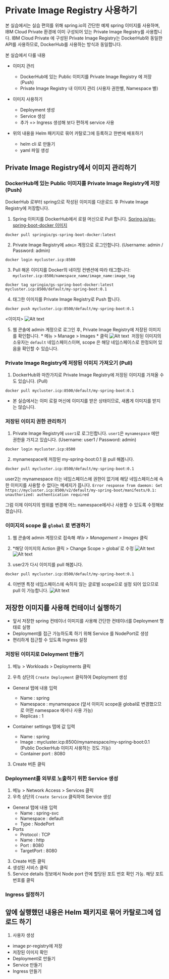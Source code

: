 # Private Image Registry 사용하기
본 실습에서는 실습 편의를 위해 spring.io의 간단한 예제 spring 이미지를 사용하며, 
IBM Cloud Private 환경에 이미 구성되어 있는 Private Image Registry를 사용합니다. 
IBM Cloud Private 에 구성된 Private Image Registry는 DockerHub와 동일한 API를 사용하므로, DockerHub를 사용하는 방식과 동일합니다.   

본 실습에서 다룰 내용 


* 이미지 관리
  - DockerHub에 있는 Public 이미지를 Private Image Registry 에 저장 (Push)
  - Private Image Registry 내 이미지 관리 (사용자 권한별, Namespace 별)

* 이미지 사용하기 
  - Deployment 생성 
  - Service 생성 
  - 추가 => Ingress 생성해 보다 편하게 service 사용 

* 위의 내용을 Helm 패키지로 묶어 카탈로그에 등록하고 한번에 배포하기 
  - helm cli 로 만들기 
  - yaml 파일 생성



## Private Image Registry에서 이미지 관리하기 
### DockerHub에 있는 Public 이미지를 Private Image Registry에 저장(Push)
DockerHub 로부터 spring으로 작성된 이미지를 다운로드 후 Private Image Registry에 저장합니다.

1. Spring 이미지를 DockerHub에서 로컬 머신으로  Pull 합니다. 
[Spring.io/gs-spring-boot-docker 이미지](https://hub.docker.com/r/springio/gs-spring-boot-docker)

~~~
docker pull springio/gs-spring-boot-docker:latest
~~~

2. Private Image Registry에 `admin` 계정으로 로그인합니다.  (Username: admin / Password: admin)
~~~
docker login mycluster.icp:8500
~~~

3. Pull 해온 이미지를 Docker의 네이밍 컨벤션에 따라 태그합니다: `mycluster.icp:8500/namespace_name/image_name:image_tag`
~~~
docker tag springio/gs-spring-boot-docker:latest mycluster.icp:8500/default/my-spring-boot:0.1
~~~

4. 태그한 이미지를 Private Image Registry로 Push 합니다. 
~~~
docker push mycluster.icp:8500/default/my-spring-boot:0.1
~~~
<이미지>
![Alt text](./images/image-mgmt-1.png)

5. 웹 콘솔에 admin 계정으로 로그인 후, Private Image Registry에 저장된 이미지를 확인합니다.  * 메뉴 > Manage > Images * 클릭 
![Alt text](./image-mgmt-2.png)
  저장된 이미지의 소유자는 `default` 네임스페이스이며, scope 은 해당 네임스페이스로 한정되어 있음을 확인할 수 있습니다. 

### Private Image Registry에 저장된 이미지 가져오기 (Pull) 
1. DockerHub와 마찬가지로 Private Image Registry에 저장된 이미지를 가져올 수도 있습니다. (Pull) 
~~~
docker pull mycluster.icp:8500/default/my-spring-boot:0.1
~~~
* 본 실습에서는 이미 로컬 머신에 이미지를 받은 상태이므로, 새롭게 이미지를 받지는 않습니다.  


### 저장된 이미지 권한 관리하기 
1. Private Image Registry에 `user1`로  로그인합니다. `user1`은 `mynamespace` 에만 권한을 가지고 있습니다.  (Username: user1 / Password: admin)

~~~
docker login mycluster.icp:8500
~~~


2. mynamespace에 저장된 my-spring-boot:0.1 을 pull 해봅니다. 
~~~
docker pull mycluster.icp:8500/default/my-spring-boot:0.1
~~~

user2는 mynamespace 라는 네임스페이스에 권한이 없기에 해당 네임스페이스에 속한 이미지를 사용할 수 없다는 메세지가 뜹니다. 
`Error response from daemon: Get https://mycluster.icp:8500/v2/default/my-spring-boot/manifests/0.1: unauthorized: authentication required`

그럼 이제 이미지의 범위를 변경해 어느 namespace에서나 사용할 수 있도록 수정해보겠습니다. 


### 이미지의 scope 을 `global` 로 변경하기  
1. 웹 콘솔에 admin 계정으로 접속해 *메뉴 > Management > Images* 클릭 

2. *해당 이미지의 Action 클릭 > Change Scope > global`로 수정 
![Alt text](./images/image-mgmt-3.png)
![Alt text](./images/image-mgmt-4.png)


3. user2가 다시 이미지를 pull 해봅니다. 
~~~
docker pull mycluster.icp:8500/default/my-spring-boot:0.1
~~~

4. 이번엔 특정 네임스페이스에 속하지 않는 글로벌 scope으로 설정 되어 있으므로 pull 이 가능합니다. 
![Alt text](./images/image-mgmt-5.png)

## 저장한 이미지를 사용해 컨테이너 실행하기 
- 앞서 저장한 spring 컨테이너 이미지를 사용해 간단한 컨테이너를 Deployment 형태로 실행 
- Deployment를 접근 가능하도록 하기 위해 Service 를 NodePort로 생성 
- 편리하게 접근할 수 있도록 Ingress 설정 


### 저장된 이미지로 Deloyment 만들기 
1. 메뉴 > Workloads > Deployments 클릭

2. 우측 상단의 `Create Deployment` 클릭하여 Deployment 생성 
- General 탭에 내용 입력 
  - Name : spring
  - Namespace : mynamespace (앞서 이미지 scope을 global로 변경했으므로 어떤 namespace 에서나 사용 가능)
  - Replicas : 1
  
- Container settings 탭에 값 입력 
  - Name : spring
  - Image : mycluster.icp:8500/mynamespace/my-spring-boot:0.1 (Public DockerHub 이미지 사용하는 것도 가능)
  - Container port : 8080

3. Create 버튼 클릭 

### Deployment를 외부로 노출하기 위한 Service 생성 
1. 메뉴 > Network Access > Services 클릭 
2. 우측 상단의 `Create Service` 클릭하여 Service 생성 
- General 탭에 내용 입력 
  - Name : spring-svc
  - Namespace : default 
  - Type : NodePort
- Ports
  - Protocol : TCP
  - Name : http 
  - Port : 8080
  - TargetPort : 8080

3. Create 버튼 클릭 
4. 생성된 서비스 클릭
5. Service details 정보에서 Node port 란에 할당된 포트 번호 확인 가능. 해당 포트 번호를 클릭


### Ingress 설정하기 


## 앞에 실행했던 내용은 Helm 패키지로 묶어 카탈로그에 업로드 하기 




1.  사용자 생성 


- image pr-registry에 저장
- 저장된 이미지 확인 
- Deployment로 만들기 
- Service 만들기 
- Ingress 만들기 
